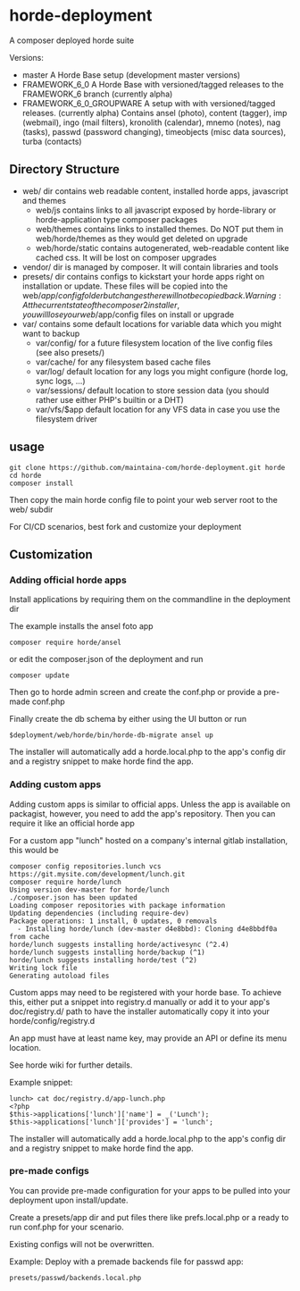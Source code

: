 # horde-deployment
A composer deployed horde suite

Versions:

- master    A Horde Base setup (development master versions)
- FRAMEWORK_6_0 A Horde Base with versioned/tagged releases to the FRAMEWORK_6 branch (currently alpha)
- FRAMEWORK_6_0_GROUPWARE A setup with with versioned/tagged releases. (currently alpha) Contains ansel (photo), content (tagger), imp (webmail), ingo (mail filters), kronolith (calendar), mnemo (notes), nag (tasks), passwd (password changing), timeobjects (misc data sources), turba (contacts)

## Directory Structure

- web/ dir contains web readable content, installed horde apps, javascript and themes
  - web/js contains links to all javascript exposed by horde-library or horde-application type composer packages
  - web/themes contains links to installed themes. Do NOT put them in web/horde/themes as they would get deleted on upgrade
  - web/horde/static contains autogenerated, web-readable content like cached css. It will be lost on composer upgrades
- vendor/ dir is managed by composer. It will contain libraries and tools
- presets/ dir contains configs to kickstart your horde apps right on installation or update. These files will be copied into the web/$app/config folder but changes there will not be copied back.
  Warning: At the current state of the composer2 installer, you will lose your web/$app/config files on install or upgrade
- var/ contains some default locations for variable data which you might want to backup
  - var/config/ for a future filesystem location of the live config files (see also presets/)
  - var/cache/ for any filesystem based cache files
  - var/log/ default location for any logs you might configure (horde log, sync logs, ...)
  - var/sessions/ default location to store session data (you should rather use either PHP's builtin or a DHT)
  - var/vfs/$app default location for any VFS data in case you use the filesystem driver


## usage

```
git clone https://github.com/maintaina-com/horde-deployment.git horde
cd horde
composer install
```
Then copy the main horde config file to
point your web server root to the web/ subdir

For CI/CD scenarios, best fork and customize your deployment

## Customization

### Adding official horde apps

Install applications by requiring them on the commandline in the deployment dir

The example installs the ansel foto app

```
composer require horde/ansel
```

or edit the composer.json of the deployment and run

```
composer update
```

Then go to horde admin screen and create the conf.php or provide a pre-made conf.php

Finally create the db schema by either using the UI button or run

```
$deployment/web/horde/bin/horde-db-migrate ansel up
```

The installer will automatically add a horde.local.php to the
app's config dir and a registry snippet to make horde find the app.

### Adding custom apps

Adding custom apps is similar to official apps.
Unless the app is available on packagist, however, you need to add the app's
repository. Then you can require it like an official horde app

For a custom app "lunch" hosted on a company's internal gitlab installation, this would be

```
composer config repositories.lunch vcs https://git.mysite.com/development/lunch.git
composer require horde/lunch
Using version dev-master for horde/lunch
./composer.json has been updated
Loading composer repositories with package information
Updating dependencies (including require-dev)
Package operations: 1 install, 0 updates, 0 removals
  - Installing horde/lunch (dev-master d4e8bbd): Cloning d4e8bbdf0a from cache
horde/lunch suggests installing horde/activesync (^2.4)
horde/lunch suggests installing horde/backup (^1)
horde/lunch suggests installing horde/test (^2)
Writing lock file
Generating autoload files

```

Custom apps may need to be registered with your horde base.
To achieve this, either put a snippet into registry.d manually or add it to 
your app's doc/registry.d/ path to have the installer automatically copy it
into your horde/config/registry.d

An app must have at least name key, may provide an API or
define its menu location.

See horde wiki for further details.

Example snippet:
```
lunch> cat doc/registry.d/app-lunch.php
<?php
$this->applications['lunch']['name'] = _('Lunch');
$this->applications['lunch']['provides'] = 'lunch';

```

The installer will automatically add a horde.local.php to the
app's config dir and a registry snippet to make horde find the app.


### pre-made configs

You can provide pre-made configuration for your apps to be pulled into your
deployment upon install/update.

Create a presets/app dir and put files there like prefs.local.php
or a ready to run conf.php for your scenario.

Existing configs will not be overwritten.

Example: Deploy with a premade backends file for passwd app:

```
presets/passwd/backends.local.php
```

